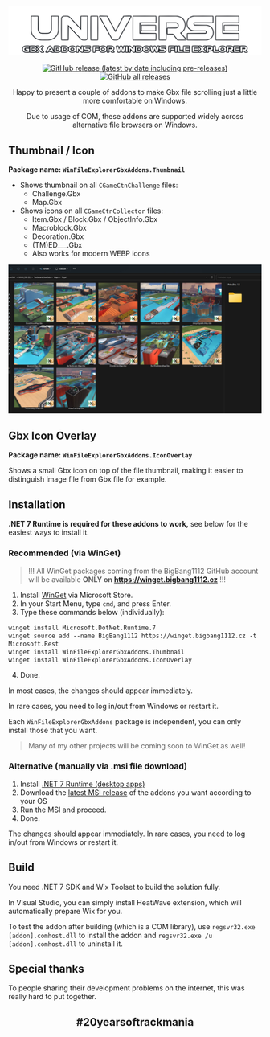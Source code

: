 ![Universe Gbx Addons for Windows File Explorer](UniverseGbxAddons.png)

<div align="center">

[![GitHub release (latest by date including pre-releases)](https://img.shields.io/github/v/release/BigBang1112/win-file-explorer-gbx-addons?include_prereleases&style=for-the-badge)](https://github.com/BigBang1112/win-file-explorer-gbx-addons/releases) [![GitHub all releases](https://img.shields.io/github/downloads/BigBang1112/win-file-explorer-gbx-addons/total?style=for-the-badge)](https://github.com/BigBang1112/win-file-explorer-gbx-addons/releases)

</div>

<p align="center">Happy to present a couple of addons to make Gbx file scrolling just a little more comfortable on Windows.</p>

<p align="center">Due to usage of COM, these addons are supported widely across alternative file browsers on Windows.</p>

## Thumbnail / Icon

**Package name: `WinFileExplorerGbxAddons.Thumbnail`**

- Shows thumbnail on all `CGameCtnChallenge` files:
    - Challenge.Gbx
    - Map.Gbx
- Shows icons on all `CGameCtnCollector` files:
    - Item.Gbx / Block.Gbx / ObjectInfo.Gbx
    - Macroblock.Gbx
    - Decoration.Gbx
    - (TM)ED___.Gbx
    - Also works for modern WEBP icons

![WinFileExplorerGbxAddons.Thumbnail example](Addon_Thumbnail_Example.jpg)

## Gbx Icon Overlay

**Package name: `WinFileExplorerGbxAddons.IconOverlay`**

Shows a small Gbx icon on top of the file thumbnail, making it easier to distinguish image file from Gbx file for example.

## Installation

**.NET 7 Runtime is required for these addons to work,** see below for the easiest ways to install it.

### Recommended (via WinGet)

> !!! All WinGet packages coming from the BigBang1112 GitHub account will be available **ONLY on https://winget.bigbang1112.cz** !!!

1. Install [WinGet](https://www.microsoft.com/p/app-installer/9nblggh4nns1) via Microsoft Store.
2. In your Start Menu, type `cmd`, and press Enter.
3. Type these commands below (individually):

```
winget install Microsoft.DotNet.Runtime.7
winget source add --name BigBang1112 https://winget.bigbang1112.cz -t Microsoft.Rest
winget install WinFileExplorerGbxAddons.Thumbnail
winget install WinFileExplorerGbxAddons.IconOverlay
```

4. Done.

In most cases, the changes should appear immediately.

In rare cases, you need to log in/out from Windows or restart it.

Each `WinFileExplorerGbxAddons` package is independent, you can only install those that you want.

> Many of my other projects will be coming soon to WinGet as well!

### Alternative (manually via .msi file download)

1. Install [.NET 7 Runtime (desktop apps)](https://dotnet.microsoft.com/en-us/download/dotnet/7.0/runtime)
2. Download the [latest MSI release](https://github.com/BigBang1112/win-file-explorer-gbx-addons/releases) of the addons you want according to your OS
3. Run the MSI and proceed.
4. Done.

The changes should appear immediately. In rare cases, you need to log in/out from Windows or restart it.

## Build

You need .NET 7 SDK and Wix Toolset to build the solution fully.

In Visual Studio, you can simply install HeatWave extension, which will automatically prepare Wix for you.

To test the addon after building (which is a COM library), use `regsvr32.exe [addon].comhost.dll` to install the addon and `regsvr32.exe /u [addon].comhost.dll` to uninstall it.

## Special thanks

To people sharing their development problems on the internet, this was really hard to put together.

<h2 align="center">#20yearsoftrackmania</h2>
